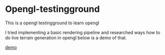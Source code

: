 # Opengl-testingground
This is a opengl testingground to learn opengl

I tried implementing a basic rendering pipeline 
and researched ways how to do live terrain generation in  opengl
below is a demo of that.

[demo](UNO5lower.gif)

